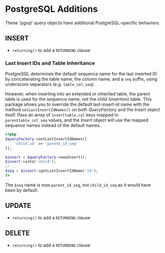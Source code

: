 # PostgreSQL Additions

These 'pgsql' query objects have additional PostgreSQL-specific behaviors.

## INSERT

- `returning()` to add a `RETURNING` clause

### Last Insert IDs and Table Inheritance

PostgreSQL determines the default sequence name for the last inserted ID by
concatenating the table name, the column name, and a `seq` suffix, using
underscore separators (e.g. `table_col_seq`).

However, when inserting into an extended or inherited table, the parent table is
used for the sequence name, not the child (insertion) table. This package allows
you to override the default last-insert-id name with the method
`setLastInsertIdNames()` on both _QueryFactory_ and the _Insert_ object itself.
Pass an array of `inserttable.col` keys mapped to `parenttable_col_seq` values,
and the _Insert_ object will use the mapped sequence names instead of the
default names.

```php
<?php
$queryFactory->setLastInsertIdNames([
    'child.id' => 'parent_id_seq'
]);

$insert = $queryFactory->newInsert();
$insert->into('child');
// ...
$seq = $insert->getLastInsertIdName('id');
?>
```

The `$seq` name is now `parent_id_seq`, not `child_id_seq` as it would have been
by default.

## UPDATE

- `returning()` to add a `RETURNING` clause

## DELETE

- `returning()` to add a `RETURNING` clause
